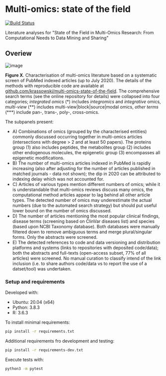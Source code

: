 # Multi-omics: state of the field

[![Build Status](https://travis-ci.com/krassowski/multi-omics-state-of-the-art.svg?token=JhArfvq99eozHLbsktv8&branch=master)](https://travis-ci.com/krassowski/multi-omics-state-of-the-art)

Literature analyses for "State of the Field in Multi-Omics Research: From Computational Needs to Data Mining and Sharing"

## Overiew

![image](https://user-images.githubusercontent.com/5832902/89242343-3f12ef80-d5f9-11ea-96b3-5fe06dfd0e4d.png)

**Figure X**. Characterisation of multi-omics literature based on a systematic screen of PubMed indexed articles (up to July 2020).
The details of the methods with reproducible code are available at [github.com/krassowski/multi-omics-state-of-the-field](https://github.com/krassowski/multi-omics-state-of-the-field).
The comprehensive search terms (see the online repository for details) were collapsed into four categories; _integrated omics_ (*) 
includes _integromics_ and _integrative_ omics, _multi-view_ (\*\*) includes multi-view|block|source|modal omics, _other terms_ (\*\*\*) include pan-, trans-, poly-, cross-omics.

The subpanels present:
- A) Combinations of omics (grouped by the characterised entities) commonly discussed occurring together in multi-omics articles (intersections with degree > 2 and at least 50 papers).
The proteins group (1) also includes peptides, the metabolites group (2) includes other endogenous molecules, the epigenetic group (3) encompasses all epigenetic modifications.
- B) The number of multi-omics articles indexed in PubMed is rapidly increasing (also after adjusting for the number of articles published in matched journals - data not shown); the dip in 2020 can be attributed to indexing delay which was not accounted for.
- C) Articles of various types mention different numbers of omics; while it is understandable that multi-omics reviews discuss many omics, the computational method articles appear to lag behind all other article types.
The detected number of omics may underestimate the actual numbers (due to the automated search strategy) but should put useful lower bound on the number of omics discussed.
- D) The number of articles mentioning the most popular clinical findings, disease terms (screening based on ClinVar diseases list) and species (based upon NCBI Taxonomy database).
Both databases were manually filtered down to remove ambiguous terms and merge plural/singular forms.
Only the abstracts were screened.
- E) The detected references to code and data versioning and distribution platforms and systems (links to repositories with deposited code/data); both the abstracts and full-texts (open-access subset, 77% of all articles) were screened.
No manual curation to classify intend of the link inclusion (i.e. to share authors code/data vs to report the use of a datset/tool) was undertaken.


### Setup and requirements

Developed with:

- Ubuntu: 20.04 (x64)
- Python: 3.8.3
- R: 3.6.3

To install minimal requirements:

```bash
pip install -r requirements.txt
```

Additional requirements fro development and testing:

```bash
pip install -r requirements-dev.txt
```

Execute tests with:

```bash
python3 -m pytest
```
